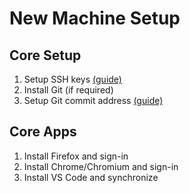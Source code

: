 # New Machine Setup

## Core Setup

1. Setup SSH keys [(guide)](https://help.github.com/en/github/authenticating-to-github/connecting-to-github-with-ssh) 
2. Install Git (if required)
3. Setup Git commit address [(guide)](https://help.github.com/en/github/setting-up-and-managing-your-github-user-account/setting-your-commit-email-address#setting-your-commit-email-address-in-git)

## Core Apps

1. Install Firefox and sign-in
2. Install Chrome/Chromium and sign-in
3. Install VS Code and synchronize